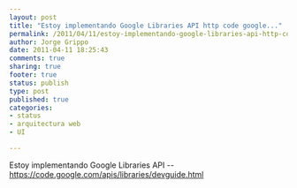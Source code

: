 ```yaml
--- 
layout: post
title: "Estoy implementando Google Libraries API http code google..."
permalink: /2011/04/11/estoy-implementando-google-libraries-api-http-code-google/index.html
author: Jorge Grippo
date: 2011-04-11 18:25:43
comments: true
sharing: true
footer: true
status: publish
type: post
published: true
categories: 
- status
- arquitectura web
- UI

---
```

<!-- 181 -->
Estoy implementando Google Libraries API -- https://code.google.com/apis/libraries/devguide.html

